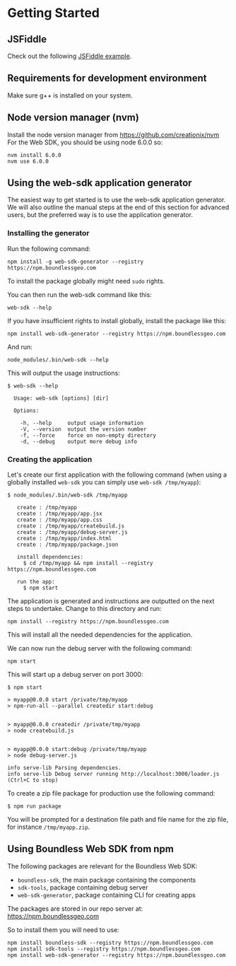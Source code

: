 # Getting Started

## JSFiddle
Check out the following [JSFiddle example](https://jsfiddle.net/bartvde/4uwjvcej/).

## Requirements for development environment
Make sure g++ is installed on your system.

## Node version manager (nvm)
Install the node version manager from https://github.com/creationix/nvm
For the Web SDK, you should be using node 6.0.0 so:

```
nvm install 6.0.0
nvm use 6.0.0
```

## Using the web-sdk application generator
The easiest way to get started is to use the web-sdk application generator. We will also outline the manual steps at the end of this section for advanced users, but the preferred way is to use the application generator.


### Installing the generator
Run the following command:

```
npm install -g web-sdk-generator --registry https://npm.boundlessgeo.com
```

To install the package globally might need ```sudo``` rights.

You can then run the web-sdk command like this:

```
web-sdk --help
```

If you have insufficient rights to install globally, install the package like this:

```
npm install web-sdk-generator --registry https://npm.boundlessgeo.com
```

And run:

```
node_modules/.bin/web-sdk --help
```

This will output the usage instructions:

```
$ web-sdk --help

  Usage: web-sdk [options] [dir]

  Options:

    -h, --help     output usage information
    -V, --version  output the version number
    -f, --force    force on non-empty directory
    -d, --debug    output more debug info
```

### Creating the application
Let's create our first application with the following command (when using a globally installed ```web-sdk``` you can simply use ```web-sdk /tmp/myapp```):

```
$ node_modules/.bin/web-sdk /tmp/myapp

   create : /tmp/myapp
   create : /tmp/myapp/app.jsx
   create : /tmp/myapp/app.css
   create : /tmp/myapp/createbuild.js
   create : /tmp/myapp/debug-server.js
   create : /tmp/myapp/index.html
   create : /tmp/myapp/package.json

   install dependencies:
     $ cd /tmp/myapp && npm install --registry https://npm.boundlessgeo.com

   run the app:
     $ npm start
```

The application is generated and instructions are outputted on the next steps to undertake. Change to this directory and run:

```
npm install --registry https://npm.boundlessgeo.com
```

This will install all the needed dependencies for the application.

We can now run the debug server with the following command:

```
npm start
```

This will start up a debug server on port 3000:

```
$ npm start

> myapp@0.0.0 start /private/tmp/myapp
> npm-run-all --parallel createdir start:debug


> myapp@0.0.0 createdir /private/tmp/myapp
> node createbuild.js


> myapp@0.0.0 start:debug /private/tmp/myapp
> node debug-server.js

info serve-lib Parsing dependencies.
info serve-lib Debug server running http://localhost:3000/loader.js (Ctrl+C to stop)
```

To create a zip file package for production use the following command:

```
$ npm run package
```

You will be prompted for a destination file path and file name for the zip file, for instance ```/tmp/myapp.zip```.

## Using Boundless Web SDK from npm
The following packages are relevant for the Boundless Web SDK:

* ```boundless-sdk```, the main package containing the components 
* ```sdk-tools```, package containing debug server
* ```web-sdk-generator```, package containing CLI for creating apps

The packages are stored in our repo server at: https://npm.boundlessgeo.com

So to install them you will need to use:

```
npm install boundless-sdk --registry https://npm.boundlessgeo.com
npm install sdk-tools --registry https://npm.boundlessgeo.com
npm install web-sdk-generator --registry https://npm.boundlessgeo.com
```
